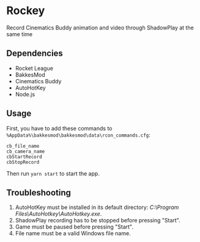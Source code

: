 # Rockey

Record Cinematics Buddy animation and video through ShadowPlay at the same time

## Dependencies

- Rocket League
- BakkesMod
- Cinematics Buddy
- AutoHotKey
- Node.js

## Usage

First, you have to add these commands to `%AppData%\bakkesmod\bakkesmod\data\rcon_commands.cfg`:

```
cb_file_name
cb_camera_name
cbStartRecord
cbStopRecord
```

Then run `yarn start` to start the app.

## Troubleshooting

1. AutoHotKey must be installed in its default directory: _C:\Program Files\AutoHotkey\AutoHotkey.exe_.
2. ShadowPlay recording has to be stopped before pressing "Start".
3. Game must be paused before pressing "Start".
4. File name must be a valid Windows file name.
